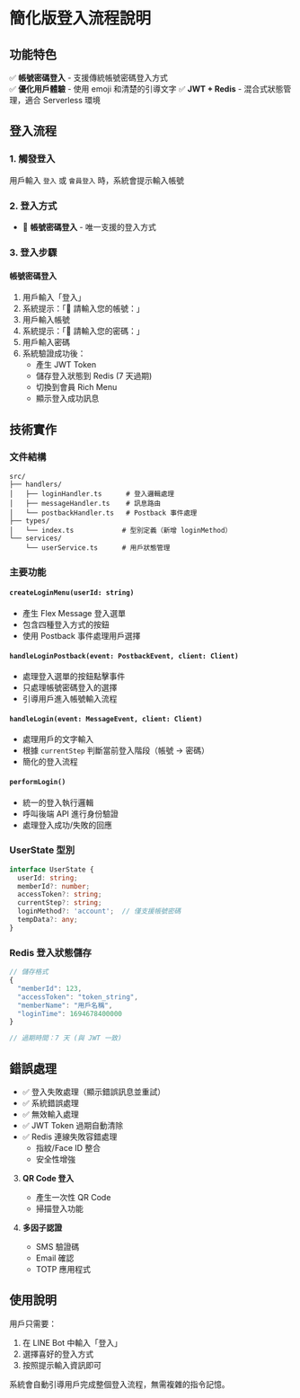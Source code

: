 # 簡化版登入流程說明

## 功能特色

✅ **帳號密碼登入** - 支援傳統帳號密碼登入方式  
✅ **優化用戶體驗** - 使用 emoji 和清楚的引導文字
✅ **JWT + Redis** - 混合式狀態管理，適合 Serverless 環境

## 登入流程

### 1. 觸發登入
用戶輸入 `登入` 或 `會員登入` 時，系統會提示輸入帳號

### 2. 登入方式
- 🔑 **帳號密碼登入** - 唯一支援的登入方式

### 3. 登入步驟

#### 帳號密碼登入
1. 用戶輸入「登入」
2. 系統提示：「🔑 請輸入您的帳號：」
3. 用戶輸入帳號
4. 系統提示：「🔐 請輸入您的密碼：」
5. 用戶輸入密碼
6. 系統驗證成功後：
   - 產生 JWT Token
   - 儲存登入狀態到 Redis (7 天過期)
   - 切換到會員 Rich Menu
   - 顯示登入成功訊息

## 技術實作

### 文件結構
```
src/
├── handlers/
│   ├── loginHandler.ts      # 登入邏輯處理
│   ├── messageHandler.ts    # 訊息路由
│   └── postbackHandler.ts   # Postback 事件處理
├── types/
│   └── index.ts            # 型別定義（新增 loginMethod）
└── services/
    └── userService.ts      # 用戶狀態管理
```

### 主要功能

#### `createLoginMenu(userId: string)`
- 產生 Flex Message 登入選單
- 包含四種登入方式的按鈕
- 使用 Postback 事件處理用戶選擇

#### `handleLoginPostback(event: PostbackEvent, client: Client)`
- 處理登入選單的按鈕點擊事件
- 只處理帳號密碼登入的選擇
- 引導用戶進入帳號輸入流程

#### `handleLogin(event: MessageEvent, client: Client)`
- 處理用戶的文字輸入
- 根據 `currentStep` 判斷當前登入階段（帳號 → 密碼）
- 簡化的登入流程

#### `performLogin()` 
- 統一的登入執行邏輯
- 呼叫後端 API 進行身份驗證
- 處理登入成功/失敗的回應

### UserState 型別
```typescript
interface UserState {
  userId: string;
  memberId?: number;
  accessToken?: string;
  currentStep?: string;
  loginMethod?: 'account';  // 僅支援帳號密碼
  tempData?: any;
}
```

### Redis 登入狀態儲存
```typescript
// 儲存格式
{
  "memberId": 123,
  "accessToken": "token_string",
  "memberName": "用戶名稱",
  "loginTime": 1694678400000
}

// 過期時間：7 天 (與 JWT 一致)
```

## 錯誤處理

- ✅ 登入失敗處理（顯示錯誤訊息並重試）
- ✅ 系統錯誤處理
- ✅ 無效輸入處理
- ✅ JWT Token 過期自動清除
- ✅ Redis 連線失敗容錯處理
   - 指紋/Face ID 整合
   - 安全性增強

3. **QR Code 登入**
   - 產生一次性 QR Code
   - 掃描登入功能

4. **多因子認證**
   - SMS 驗證碼
   - Email 確認
   - TOTP 應用程式

## 使用說明

用戶只需要：
1. 在 LINE Bot 中輸入「登入」
2. 選擇喜好的登入方式
3. 按照提示輸入資訊即可

系統會自動引導用戶完成整個登入流程，無需複雜的指令記憶。
